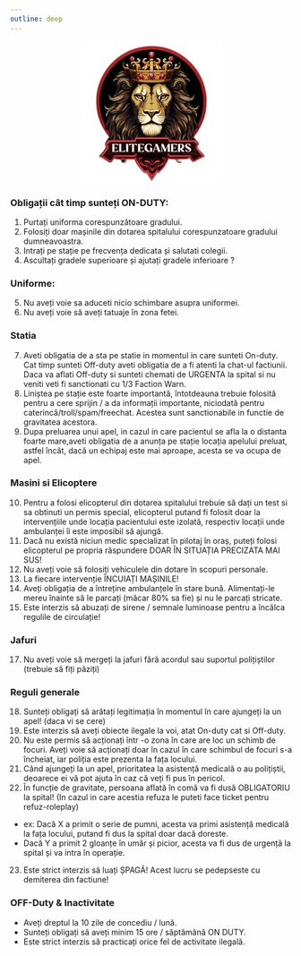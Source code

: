 ```yaml
---
outline: deep
---
```


<img src="../public/elitegamers.png" alt="pozaRegulament" width="256" height="256" style="display: block; margin: 0px auto; border-radius: 1%; border-radius: 5%;">

### Obligații cât timp sunteți ON-DUTY:

1. Purtați uniforma corespunzătoare gradului.
2. Folosiți doar mașinile din dotarea spitalului corespunzatoare gradului dumneavoastra.
3. Intrați pe stație pe frecvența dedicata și salutati colegii.
4. Ascultați gradele superioare și ajutați gradele inferioare ?

### Uniforme:
5. Nu aveți voie sa aduceti nicio schimbare asupra uniformei.
6. Nu aveți voie să aveți tatuaje în zona fetei.

### Statia
7. Aveti obligatia de a sta pe statie in momentul in care sunteti On-duty. Cat timp sunteti Off-duty aveti obligatia de a fi atenti la chat-ul factiunii. Daca va aflati Off-duty si sunteti chemati de URGENTA la spital si nu veniti veti fi sanctionati cu 1/3 Faction Warn.
8. Liniștea pe stație este foarte importantă, întotdeauna trebuie folosită pentru a cere sprijin / a da informații importante, niciodată pentru caterincă/troll/spam/freechat. Acestea sunt sanctionabile in functie de gravitatea acestora.
9. Dupa preluarea unui apel, in cazul in care pacientul se afla la o distanta foarte mare,aveti obligatia de a anunța pe stație locația apelului preluat, astfel încât, dacă un echipaj este mai aproape, acesta se va ocupa de apel.

### Masini si Elicoptere

10. Pentru a folosi elicopterul din dotarea spitalului trebuie să dați un test si sa obtinuti un permis special, elicopterul putand fi folosit doar la intervențiile unde locația pacientului este izolată, respectiv locații unde ambulanței îi este imposibil să ajungă.
12. Dacă nu există niciun medic specializat în pilotaj în oraș, puteți folosi elicopterul pe propria răspundere DOAR ÎN SITUAȚIA PRECIZATA MAI SUS!
13. Nu aveți voie să folosiți vehiculele din dotare în scopuri personale.
14. La fiecare intervenție ÎNCUIAȚI MAȘINILE!
15. Aveți obligația de a întreține ambulanțele în stare bună. Alimentați-le mereu înainte să le parcați (măcar 80% sa fie) și nu le parcați stricate.
16. Este interzis să abuzați de sirene / semnale luminoase pentru a încălca regulile de circulație!

### Jafuri
17. Nu aveți voie să mergeți la jafuri fără acordul sau suportul polițiștilor (trebuie să fiți păziți)

### Reguli generale

18. Sunteți obligați să arătați legitimația în momentul în care ajungeți la un apel! (daca vi se cere)
19. Este interzis să aveți obiecte ilegale la voi, atat On-duty cat si Off-duty. 
20. Nu este permis să acționați într -o zona în care are loc un schimb de focuri. Aveți voie să acționați doar în cazul în care schimbul de focuri s-a încheiat, iar poliția este prezenta la fața locului.
21. Când ajungeți la un apel, prioritatea la asistență medicală o au polițiștii, deoarece ei vă pot ajuta în caz că veți fi pus în pericol.
22. În funcție de gravitate, persoana aflată în comă va fi dusă OBLIGATORIU la spital! (In cazul in care acestia refuza le puteti face ticket pentru refuz-roleplay)
- ex: Dacă X a primit o serie de pumni, acesta va primi asistență medicală la fața locului, putand fi dus la spital doar dacă doreste.
- Dacă Y a primit 2 gloanțe în umăr și picior, acesta va fi dus de urgență la spital și va intra în operație.
23. Este strict interzis să luați ȘPAGĂ! Acest lucru se pedepseste cu demiterea din factiune!

 ### OFF-Duty & Inactivitate
- Aveți dreptul la 10 zile de concediu / lună.
- Sunteți obligați să aveți minim 15 ore / săptămână ON DUTY.
- Este strict interzis să practicați orice fel de activitate ilegală. 

